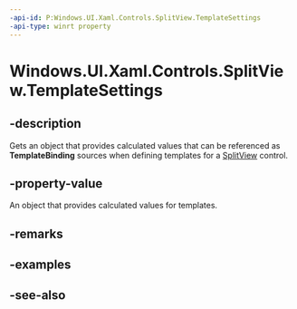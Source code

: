 ```yaml
---
-api-id: P:Windows.UI.Xaml.Controls.SplitView.TemplateSettings
-api-type: winrt property
---
```


<!-- Property syntax
public Windows.UI.Xaml.Controls.Primitives.SplitViewTemplateSettings TemplateSettings { get; }
-->

# Windows.UI.Xaml.Controls.SplitView.TemplateSettings

## -description
Gets an object that provides calculated values that can be referenced as **TemplateBinding** sources when defining templates for a [SplitView](splitview.md) control.



## -property-value
An object that provides calculated values for templates.

## -remarks

## -examples

## -see-also
